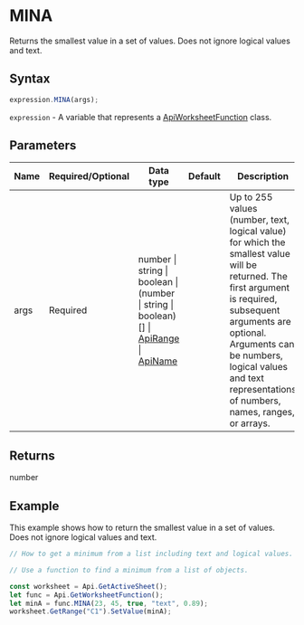 # MINA

Returns the smallest value in a set of values. Does not ignore logical values and text.

## Syntax

```javascript
expression.MINA(args);
```

`expression` - A variable that represents a [ApiWorksheetFunction](../ApiWorksheetFunction.md) class.

## Parameters

| **Name** | **Required/Optional** | **Data type** | **Default** | **Description** |
| ------------- | ------------- | ------------- | ------------- | ------------- |
| args | Required | number \| string \| boolean \| (number \| string \| boolean)[] \| [ApiRange](../../ApiRange/ApiRange.md) \| [ApiName](../../ApiName/ApiName.md) |  | Up to 255 values (number, text, logical value) for which the smallest value will be returned. The first argument is required, subsequent arguments are optional. Arguments can be numbers, logical values and text representations of numbers, names, ranges, or arrays. |

## Returns

number

## Example

This example shows how to return the smallest value in a set of values. Does not ignore logical values and text.

```javascript editor-xlsx
// How to get a minimum from a list including text and logical values.

// Use a function to find a minimum from a list of objects.

const worksheet = Api.GetActiveSheet();
let func = Api.GetWorksheetFunction();
let minA = func.MINA(23, 45, true, "text", 0.89);
worksheet.GetRange("C1").SetValue(minA);

```
